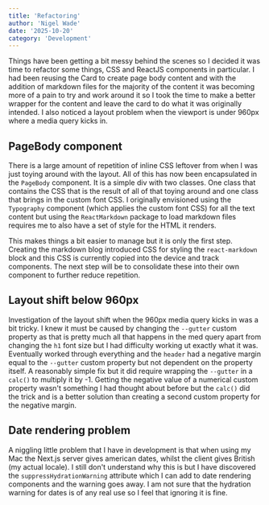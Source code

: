 ```yaml
---
title: 'Refactoring'
author: 'Nigel Wade'
date: '2025-10-20'
category: 'Development'
---
```


Things have been getting a bit messy behind the scenes so I decided it was time to refactor some things, CSS and ReactJS components in particular.
I had been reusing the Card to create page body content and with the addition of markdown files for the majority of the content it was becoming more of a pain to try and work around it so I took the time to make a better wrapper for the content and leave the card to do what it was originally intended.
I also noticed a layout problem when the viewport is under 960px where a media query kicks in.

## PageBody component

There is a large amount of repetition of inline CSS leftover from when I was just toying around with the layout.
All of this has now been encapsulated in the `PageBody` component.
It is a simple div with two classes.
One class that contains the CSS that is the result of all of that toying around and one class that brings in the custom font CSS.
I originally envisioned using the `Typography` component (which applies the custom font CSS) for all the text content but using the `ReactMarkdown` package to load markdown files requires me to also have a set of style for the HTML it renders.

This makes things a bit easier to manage but it is only the first step.
Creating the markdown blog introduced CSS for styling the `react-markdown` block and this CSS is currently copied into the device and track components.
The next step will be to consolidate these into their own component to further reduce repetition.

## Layout shift below 960px

Investigation of the layout shift when the 960px media query kicks in was a bit tricky. 
I knew it must be caused by changing the `--gutter` custom property as that is pretty much all that happens in the med query apart from changing the `h1` font size but I had difficulty working ut exactly what it was.
Eventually worked through everything and the `header` had a negative margin equal to the `--gutter` custom property but not dependent on the property itself.
A reasonably simple fix but it did require wrapping the `--gutter` in a `calc()` to multiply it by -1.
Getting the negative value of a numerical custom property wasn't something I had thought about before but the `calc()` did the trick and is a better solution than creating a second custom property for the negative margin. 

## Date rendering problem

A niggling little problem that I have in development is that when using my Mac the Next.js server gives american dates, whilst the client gives British (my actual locale).
I still don't understand why this is but I have discovered the `suppressHydrationWarning` attribute which I can add to date rendering components and the warning goes away.
I am not sure that the hydration warning for dates is of any real use so I feel that ignoring it is fine.
